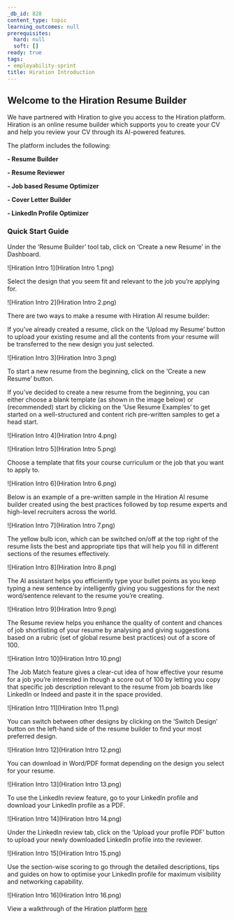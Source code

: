 ```yaml
---
_db_id: 828
content_type: topic
learning_outcomes: null
prerequisites:
  hard: null
  soft: []
ready: true
tags:
- employability-sprint
title: Hiration Introduction
---
```


## Welcome to the Hiration Resume Builder 
We have partnered with Hiration to give you access to the Hiration platform. Hiration is an online resume builder which supports you to create your CV and help you review your CV through its AI-powered features.

The platform includes the following:

**- Resume Builder**

**- Resume Reviewer**

**- Job based Resume Optimizer**

**- Cover Letter Builder**

**- LinkedIn Profile Optimizer**

### Quick Start Guide

Under the ‘Resume Builder’ tool tab, click on ‘Create a new Resume’ in the
Dashboard.

![Hiration Intro 1](Hiration Intro 1.png)

Select the design that you seem fit and relevant to the job you’re applying for.

![Hiration Intro 2](Hiration Intro 2.png)

There are two ways to make a resume with Hiration AI resume builder:

If you’ve already created a resume, click on the ‘Upload my Resume’ button to upload your existing resume and all the contents from your resume will be
transferred to the new design you just selected.

![Hiration Intro 3](Hiration Intro 3.png)

To start a new resume from the beginning, click on the ‘Create a new Resume’ button.

If you’ve decided to create a new resume from the beginning, you can either choose a blank template (as shown in the image below) or (recommended) start by clicking on the ‘Use Resume Examples’ to get started on a well-structured and content rich pre-written samples to get a head start.

![Hiration Intro 4](Hiration Intro 4.png)

![Hiration Intro 5](Hiration Intro 5.png)

Choose a template that fits your course curriculum or the job that you want to apply to.

![Hiration Intro 6](Hiration Intro 6.png)

Below is an example of a pre-written sample in the Hiration AI resume builder created using the best practices followed by top resume experts and high-level recruiters across the world.

![Hiration Intro 7](Hiration Intro 7.png)

The yellow bulb icon, which can be switched on/off at the top right of the resume lists the best and appropriate tips that will help you fill in different sections of the resumes effectively.

![Hiration Intro 8](Hiration Intro 8.png)

The AI assistant helps you efficiently type your bullet points as you keep typing a new sentence by intelligently giving you suggestions for the next word/sentence relevant to the resume you’re creating.

![Hiration Intro 9](Hiration Intro 9.png)

The Resume review helps you enhance the quality of content and chances of job shortlisting of your resume by analysing and giving suggestions based on a rubric (set of global resume best practices) out of a score of 100.

![Hiration Intro 10](Hiration Intro 10.png)

The Job Match feature gives a clear-cut idea of how effective your resume for a job you’re interested in though a score out of 100 by letting you copy that specific job description relevant to the resume from job boards like LinkedIn or Indeed and paste it in the space provided.

![Hiration Intro 11](Hiration Intro 11.png)

You can switch between other designs by clicking on the ‘Switch Design’ button on the left-hand side of the resume builder to find your most preferred design.

![Hiration Intro 12](Hiration Intro 12.png)

You can download in Word/PDF format depending on the design you select for your resume.

![Hiration Intro 13](Hiration Intro 13.png)

To use the LinkedIn review feature, go to your LinkedIn profile and download your LinkedIn profile as a PDF.

![Hiration Intro 14](Hiration Intro 14.png)

Under the LinkedIn review tab, click on the ‘Upload your profile PDF’ button to upload your newly downloaded LinkedIn profile into the reviewer.

![Hiration Intro 15](Hiration Intro 15.png)

Use the section-wise scoring to go through the detailed descriptions, tips and guides on how to optimise your LinkedIn profile for maximum visibility and networking capability.

![Hiration Intro 16](Hiration Intro 16.png)

View a walkthrough of the Hiration platform [here](https://youtu.be/IhNwUjyxmDM)